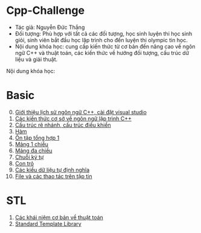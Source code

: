 # Cpp-Challenge
- Tác giả: Nguyễn Đức Thắng
- Đối tượng: Phù hợp với tất cả các đối tượng, học sinh luyện thi học sinh giỏi, sinh viên bắt đầu học lập trình cho đến luyện thi olympic tin học.
- Nội dung khóa học: cung cấp kiến thức từ cơ bản đến nâng cao về ngôn ngữ C++ và thuật toán, các kiến thức về hướng đối tượng, cấu trúc dữ liệu và giải thuật.

Nội dung khóa học:
# Basic
0. <a href ="./Basic/0">Giới thiệu lịch sử ngôn ngữ C++, cài đặt visual studio<a/><br/>
1. <a href ="./Basic/1">Các kiến thức cơ sở về ngôn ngữ lập trình C++<a/><br/>
2. <a href ="./Basic/2">Cấu trúc rẽ nhánh, cấu trúc điều khiển<a/><br/>
3. <a href ="./Basic/3">Hàm<a/><br/>
4. <a href ="./Basic/4">Ôn tập tổng hợp 1<a/><br/>
5. <a href ="./Basic/5">Mảng 1 chiều<a/><br/>
6. <a href ="./Basic/6">Mảng đa chiều</a><br/>
7. <a href ="./Basic/7">Chuỗi ký tự</a><br/>
8. <a href ="./Basic/8">Con trỏ </a><br/>
9. <a href ="./Basic/9">Các kiểu dữ liệu tự định nghĩa </a><br/>
10. <a href ="./Basic/10">File và các thao tác trên tập tin</a><br/>
# STL
1. <a href="./STL/1">Các khái niệm cơ bản về thuật toán</a><br/>
2. <a href="./STL/2">Standard Template Library</a><br/>
